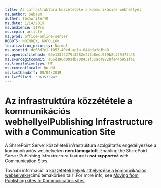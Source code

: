 ```yaml
---
title: Az infrastruktúra közzététele a kommunikációs webhellyel
ms.author: pebaum
author: Techwriter40
ms.date: 1/14/2019
ms.audience: ITPro
ms.topic: article
ms.prod: office-online-server
ROBOTS: NOINDEX, NOFOLLOW
localization_priority: Normal
ms.assetid: de63d2e1-f053-40ed-ac1a-041ddafefba0
ms.openlocfilehash: 66e133f427913282e21fb8edb9f9b2b2294734f8
ms.sourcegitcommit: a65d196d00adb70045af5caca9828fe44b951f61
ms.translationtype: MT
ms.contentlocale: hu-HU
ms.lasthandoff: 09/04/2019
ms.locfileid: "36752394"
---
```

# <a name="publishing-infrastructure-with-a-communication-site"></a><span data-ttu-id="6f0b7-102">Az infrastruktúra közzététele a kommunikációs webhellyel</span><span class="sxs-lookup"><span data-stu-id="6f0b7-102">Publishing Infrastructure with a Communication Site</span></span>


<span data-ttu-id="6f0b7-103">A SharePoint Server közzétételi infrastruktúra szolgáltatás engedélyezése a kommunikációs webhelyeken **nem támogatott** .</span><span class="sxs-lookup"><span data-stu-id="6f0b7-103">Enabling the SharePoint Server Publishing Infrastructure feature is **not supported** with Communication Sites.</span></span> 
  
<span data-ttu-id="6f0b7-104">További információt a [közzétételi helyek áthelyezése a kommunikációs webhelyekre](https://docs.microsoft.com/sharepoint/publishing-sites-classic-to-modern-experience)című témakörben talál.</span><span class="sxs-lookup"><span data-stu-id="6f0b7-104">For more info, see [Moving from Publishing sites to Communication sites](https://docs.microsoft.com/sharepoint/publishing-sites-classic-to-modern-experience).</span></span> 
  

